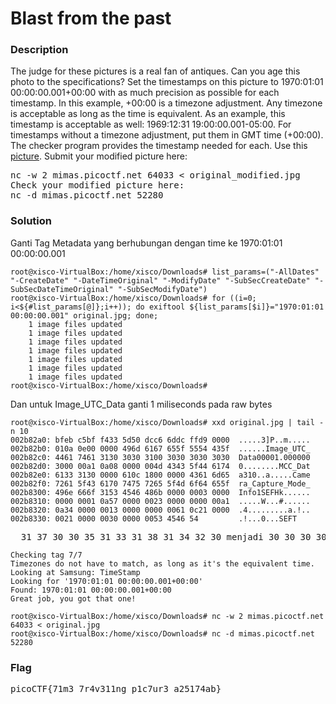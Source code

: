 <h1>Blast from the past</h1>
<h3>Description</h3>
<p>The judge for these pictures is a real fan of antiques. Can you age this photo to the specifications?
Set the timestamps on this picture to 1970:01:01 00:00:00.001+00:00 with as much precision as possible for each timestamp. In this example, +00:00 is a timezone adjustment. Any timezone is acceptable as long as the time is equivalent. As an example, this timestamp is acceptable as well: 1969:12:31 19:00:00.001-05:00. For timestamps without a timezone adjustment, put them in GMT time (+00:00). The checker program provides the timestamp needed for each.
Use this <a href="https://artifacts.picoctf.net/c_mimas/89/original.jpg">picture</a>.
Submit your modified picture here:</p>
<pre>
nc -w 2 mimas.picoctf.net 64033 < original_modified.jpg
Check your modified picture here:
nc -d mimas.picoctf.net 52280
</pre>
<h3>Solution</h3>
<p>Ganti Tag Metadata yang berhubungan dengan time ke 1970:01:01 00:00:00.001</p>
  
```console
root@xisco-VirtualBox:/home/xisco/Downloads# list_params=("-AllDates" "-CreateDate" "-DateTimeOriginal" "-ModifyDate" "-SubSecCreateDate" "-SubSecDateTimeOriginal" "-SubSecModifyDate")
root@xisco-VirtualBox:/home/xisco/Downloads# for ((i=0; i<${#list_params[@]};i++)); do exiftool ${list_params[$i]}="1970:01:01 00:00:00.001" original.jpg; done;
    1 image files updated
    1 image files updated
    1 image files updated
    1 image files updated
    1 image files updated
    1 image files updated
    1 image files updated
root@xisco-VirtualBox:/home/xisco/Downloads# 
```
<p>Dan untuk Image_UTC_Data ganti 1 miliseconds pada raw bytes</p>

```console
root@xisco-VirtualBox:/home/xisco/Downloads# xxd original.jpg | tail -n 10
002b82a0: bfeb c5bf f433 5d50 dcc6 6ddc ffd9 0000  .....3]P..m.....
002b82b0: 010a 0e00 0000 496d 6167 655f 5554 435f  ......Image_UTC_
002b82c0: 4461 7461 3130 3030 3100 3030 3030 3030  Data00001.000000
002b82d0: 3000 00a1 0a08 0000 004d 4343 5f44 6174  0........MCC_Dat
002b82e0: 6133 3130 0000 610c 1800 0000 4361 6d65  a310..a.....Came
002b82f0: 7261 5f43 6170 7475 7265 5f4d 6f64 655f  ra_Capture_Mode_
002b8300: 496e 666f 3153 4546 486b 0000 0003 0000  Info1SEFHk......
002b8310: 0000 0001 0a57 0000 0023 0000 0000 00a1  .....W...#......
002b8320: 0a34 0000 0013 0000 0000 0061 0c21 0000  .4.........a.!..
002b8330: 0021 0000 0030 0000 0053 4546 54         .!...0...SEFT
```

<pre>
  31 37 30 30 35 31 33 31 38 31 34 32 30 menjadi 30 30 30 30 31 00 30 30 30 30 30 30
</pre>

```console
Checking tag 7/7
Timezones do not have to match, as long as it's the equivalent time.
Looking at Samsung: TimeStamp
Looking for '1970:01:01 00:00:00.001+00:00'
Found: 1970:01:01 00:00:00.001+00:00
Great job, you got that one!

root@xisco-VirtualBox:/home/xisco/Downloads# nc -w 2 mimas.picoctf.net 64033 < original.jpg
root@xisco-VirtualBox:/home/xisco/Downloads# nc -d mimas.picoctf.net 52280
```

<h3>Flag</h3>
<pre>picoCTF{71m3_7r4v311ng_p1c7ur3_a25174ab}</pre>
